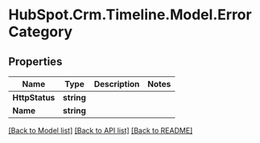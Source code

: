 # HubSpot.Crm.Timeline.Model.ErrorCategory

## Properties

Name | Type | Description | Notes
------------ | ------------- | ------------- | -------------
**HttpStatus** | **string** |  | 
**Name** | **string** |  | 

[[Back to Model list]](../README.md#documentation-for-models) [[Back to API list]](../README.md#documentation-for-api-endpoints) [[Back to README]](../README.md)

